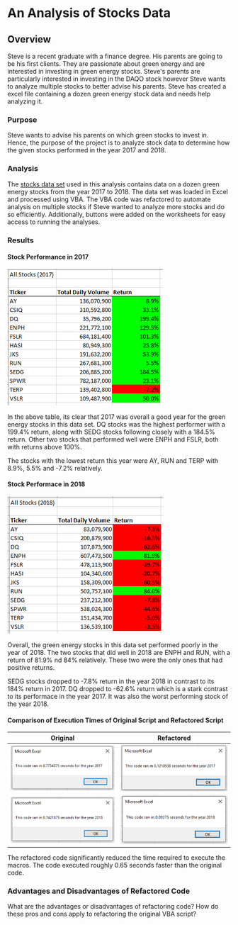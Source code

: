 # An Analysis of Stocks Data 

## Overview 

Steve is a recent graduate with a finance degree. His parents are going to be his first clients. They are passionate about green energy and are interested in investing in green energy stocks. Steve's parents are particularly interested in investing in the DAQO stock however Steve wants to analyze multiple stocks to better advise his parents. Steve has created a excel file containing a dozen green energy stock data and needs help analyzing it. 

### Purpose

Steve wants to advise his parents on which green stocks to invest in. Hence, the purpose of the project is to analyze stock data to determine how the given stocks performed in the year 2017 and 2018. 

### Analysis

The [stocks data set](VBA_Challenge.xlsm) used in this analysis contains data on a dozen green energy stocks from the year 2017 to 2018. The data set was loaded in Excel and processed using VBA. The VBA code was refactored to automate analysis on multiple stocks if Steve wanted to analyze more stocks and do so efficiently. Additionally, buttons were added on the worksheets for easy access to running the analyses.   

### Results

#### Stock Performance in 2017
![Stocks Analysis Table for 2017](Resources/Extra/AllStocksAnalysis_Table_2017.PNG)

In the above table, its clear that 2017 was overall a good year for the green energy stocks in this data set. DQ stocks was the highest performer with a 199.4% return, along with SEDG stocks following closely with a 184.5% return. Other two stocks that performed well were ENPH and FSLR, both with returns above 100%. 

The stocks with the lowest return this year were AY, RUN and TERP with 8.9%, 5.5% and -7.2% relatively. 

#### Stock Performace in 2018
![Stocks Analysis Table for 2018](Resources/Extra/AllStocksAnalysis_Table_2018.PNG)

Overall, the green energy stocks in this data set performed poorly in the year of 2018. The two stocks that did well in 2018 are ENPH and RUN, with a return of 81.9% nd 84% relatively. These two were the only ones that had positive returns. 

SEDG stocks dropped to -7.8% return in the year 2018 in contrast to its 184% return in 2017. DQ dropped to -62.6% return which is a stark contrast to its performace in the year 2017. It was also the worst performing stock of the year 2018.


#### Comparison of Execution Times of Original Script and Refactored Script

Original | Refactored
---------|-----------
![Execution Time for 2017 Analysis Using Original Script](Resources/Extra/VBA_Original_2017.PNG) |  ![Execution Time for 2017 Analysis Using Refactored Script](Resources/VBA_Challenge_2017.PNG)
![Execution Time for 2018 Analysis Using Original Script](Resources/Extra/VBA_Original_2018.PNG) |![Execution Time for 2018 Analysis Using Refactored Script](Resources/VBA_Challenge_2018.PNG)

The refactored code significantly reduced the time required to execute the macros. The code executed roughly 0.65 seconds faster than the original code. 

### Advantages and Disadvantages of Refactored Code


What are the advantages or disadvantages of refactoring code?
How do these pros and cons apply to refactoring the original VBA script? 





